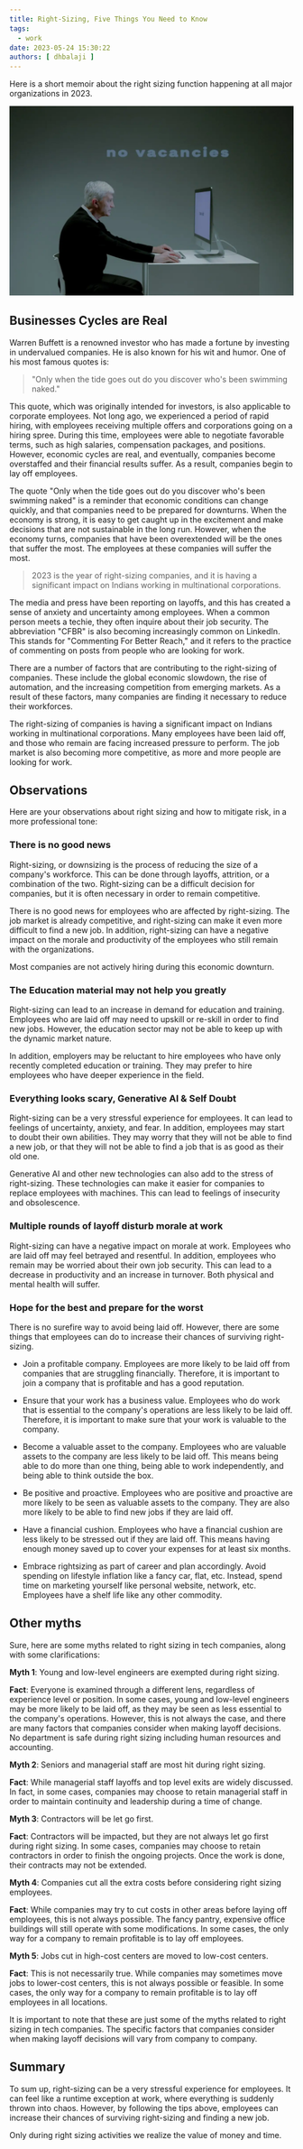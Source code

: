 ```yaml
---
title: Right-Sizing, Five Things You Need to Know
tags:
  - work
date: 2023-05-24 15:30:22
authors: [ dhbalaji ]
---
```


Here is a short memoir about the right sizing function happening at all major organizations in 2023.

![](../assets/no-vaccancies.webp)

## Businesses Cycles are Real

Warren Buffett is a renowned investor who has made a fortune by investing in undervalued companies. He is also known for
his wit and humor. One of his most famous quotes is:

> "Only when the tide goes out do you discover who's been swimming naked."

This quote, which was originally intended for investors, is also applicable to corporate employees. Not long ago, we
experienced a period of rapid hiring, with employees receiving multiple offers and corporations going on a hiring spree.
During this time, employees were able to negotiate favorable terms, such as high salaries, compensation packages, and
positions. However, economic cycles are real, and eventually, companies become overstaffed and their financial results
suffer. As a result, companies begin to lay off employees.

The quote "Only when the tide goes out do you discover who's been swimming naked" is a reminder that economic conditions
can change quickly, and that companies need to be prepared for downturns. When the economy is strong, it is easy to get
caught up in the excitement and make decisions that are not sustainable in the long run. However, when the economy
turns, companies that have been overextended will be the ones that suffer the most. The employees at these companies
will suffer the most.

> 2023 is the year of right-sizing companies, and it is having a significant impact on Indians working in multinational
> corporations.

The media and press have been reporting on layoffs, and this has created a sense of anxiety and uncertainty among
employees. When a common person meets a techie, they often inquire about their job security. The abbreviation "CFBR" is
also becoming increasingly common on LinkedIn. This stands for "Commenting For Better Reach," and it refers to the
practice of commenting on posts from people who are looking for work.

There are a number of factors that are contributing to the right-sizing of companies. These include the global economic
slowdown, the rise of automation, and the increasing competition from emerging markets. As a result of these factors,
many companies are finding it necessary to reduce their workforces.

The right-sizing of companies is having a significant impact on Indians working in multinational corporations. Many
employees have been laid off, and those who remain are facing increased pressure to perform. The job market is also
becoming more competitive, as more and more people are looking for work.

## Observations

Here are your observations about right sizing and how to mitigate risk, in a more professional tone:

### There is no good news

Right-sizing, or downsizing is the process of reducing the size of a company's workforce. This can be done through
layoffs, attrition, or a combination of the two. Right-sizing can be a difficult decision for companies, but it is often
necessary in order to remain competitive.

There is no good news for employees who are affected by right-sizing. The job market is already competitive, and
right-sizing can make it even more difficult to find a new job. In addition, right-sizing can have a negative impact on
the morale and productivity of the employees who still remain with the organizations.

Most companies are not actively hiring during this economic downturn.

### The Education material may not help you greatly

Right-sizing can lead to an increase in demand for education and training. Employees who are laid off may need to
upskill or re-skill in order to find new jobs. However, the education sector may not be able to keep up with the dynamic
market nature.

In addition, employers may be reluctant to hire employees who have only recently completed education or training. They
may prefer to hire employees who have deeper experience in the field.

### Everything looks scary, Generative AI & Self Doubt

Right-sizing can be a very stressful experience for employees. It can lead to feelings of uncertainty, anxiety, and
fear. In addition, employees may start to doubt their own abilities. They may worry that they will not be able to find a
new job, or that they will not be able to find a job that is as good as their old one.

Generative AI and other new technologies can also add to the stress of right-sizing. These technologies can make it
easier for companies to replace employees with machines. This can lead to feelings of insecurity and obsolescence.

### Multiple rounds of layoff disturb morale at work

Right-sizing can have a negative impact on morale at work. Employees who are laid off may feel betrayed and resentful.
In addition, employees who remain may be worried about their own job security. This can lead to a decrease in
productivity and an increase in turnover. Both physical and mental health will suffer.

### Hope for the best and prepare for the worst

There is no surefire way to avoid being laid off. However, there are some things that employees can do to increase their
chances of surviving right-sizing.

- Join a profitable company. Employees are more likely to be laid off from companies that are struggling financially.
  Therefore, it is important to join a company that is profitable and has a good reputation.

- Ensure that your work has a business value. Employees who do work that is essential to the company's operations are
  less likely to be laid off. Therefore, it is important to make sure that your work is valuable to the company.

- Become a valuable asset to the company. Employees who are valuable assets to the company are less likely to be laid
  off. This means being able to do more than one thing, being able to work independently, and being able to think
  outside the box.

- Be positive and proactive. Employees who are positive and proactive are more likely to be seen as valuable assets to
  the company. They are also more likely to be able to find new jobs if they are laid off.

- Have a financial cushion. Employees who have a financial cushion are less likely to be stressed out if they are laid
  off. This means having enough money saved up to cover your expenses for at least six months.

- Embrace rightsizing as part of career and plan accordingly. Avoid spending on lifestyle inflation like a fancy car,
  flat, etc. Instead, spend time on marketing yourself like personal website, network, etc. Employees have a shelf life
  like any other commodity.

## Other myths

Sure, here are some myths related to right sizing in tech companies, along with some clarifications:

**Myth 1**: Young and low-level engineers are exempted during right sizing.

**Fact**: Everyone is examined through a different lens, regardless of experience level or position. In some cases,
young
and low-level engineers may be more likely to be laid off, as they may be seen as less essential to the company's
operations. However, this is not always the case, and there are many factors that companies consider when making layoff
decisions. No department is safe during right sizing including human resources and accounting.

**Myth 2**: Seniors and managerial staff are most hit during right sizing.

**Fact**: While managerial staff layoffs and top level exits are widely discussed. In fact, in some cases, companies may
choose to retain managerial staff in order to maintain continuity and leadership during a time of change.

**Myth 3**: Contractors will be let go first.

**Fact**: Contractors will be impacted, but they are not always let go first during right sizing. In some cases,
companies may choose to retain
contractors in order to finish the ongoing projects. Once the work is done, their contracts may not be extended.

**Myth 4**: Companies cut all the extra costs before considering right sizing employees.

**Fact**: While companies may try to cut costs in other areas before laying off employees, this is not always possible.
The fancy pantry, expensive office buildings will still operate with some modifications.
In
some cases, the only way for a company to remain profitable is to lay off employees.

**Myth 5**: Jobs cut in high-cost centers are moved to low-cost centers.

**Fact**: This is not necessarily true. While companies may sometimes move jobs to lower-cost centers, this is not
always
possible or feasible. In some cases, the only way for a company to remain profitable is to lay off employees in all
locations.

It is important to note that these are just some of the myths related to right sizing in tech companies. The specific
factors that companies consider when making layoff decisions will vary from company to company.

## Summary

To sum up, right-sizing can be a very stressful experience for employees. It can feel like a runtime exception at work,
where everything is suddenly thrown into chaos. However, by following the tips above, employees can increase their
chances of surviving right-sizing and finding a new job.

Only during right sizing activities we realize the value of money and time.
